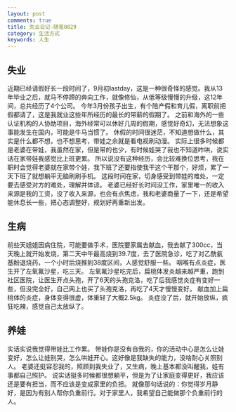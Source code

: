 ```yaml
---
layout: post
comments: true
title: 失业日记-随笔0829
category: 生活方式
keywords: 人生
---
```


## 失业
近期已经请假好长一段时间了，9月初lastday，这是一种很奇怪的感觉。我从13年毕业之后，就马不停蹄的奔向工作，就像修仙，从低等级慢慢的升级，这12年间，总共经历了4个公司。
今年3月份孩子出生，有个陪产假和育儿假，离职前把假都请了，这是我就业这些年所经历的最长的带薪的假期了。
之前和海外的一些认证机构的人协助项目，海外经常可以休好几周的假期，感觉好奇幻，无法想象这事能发生在国内，可能是牛马当惯了。
休假的时间很迷茫，不知道想做什么，其实是什么都不想，也不想思考，带娃之余就是看电视刷动漫。
实际上很多时候都是老婆在带娃，我虽然在家，但是带的也少，有时候娃哭了我也不知道咋哄，说实话在家带娃我感觉比上班更累。
所以说没有这种经历，会比较难换位思考，我在职时会觉得老婆就在家带个娃，我下班了还要指使我干这个干那个，好烦，累了一天下班了就想躺平无脑刷刷手机。
这段时间在家，切身感受到带娃的难处，一定要去感受对方的难处，理解并体谅。
老婆已经好长时间没工作，家里唯一的收入来源是我的工资，没了收入来源，也会有点焦虑，我和老婆商量了一下，还是希望能休息长一些，把心态调整好，规划好再重新出发。

## 生病
前些天姐姐因病住院，可能要做手术，医院要家属去献血，我去献了300cc，当天晚上就开始发烧，第二天中午最高烧到39.7度，去了医院急诊，吃了对乙酰氨基酚退烧药，一个小时后烧推到38度区间，人感觉舒服一些。
咽喉有点炎症，医生开了左氧氟沙星，吃三天。
左氧氟沙星吃完后，扁桃体发炎越来越严重，跑到社区医院，让医生开点头孢，开了6天的头孢克洛，吃了后我感觉炎症有变好一些，但没完全好，自己网上也买了头孢克洛，再吃了4天才慢慢变好。
献血加上扁桃体的炎症，身体变得很虚，体重轻了大概2.5kg。
炎症没了后，就开始放纵，疯狂吃辣，感觉自己太放纵了。

## 养娃
实话实说我觉得带娃比工作累。
带娃你是没有自我的，你的活动中心是怎么让娃变好，怎么让娃别哭，怎么哄娃开心。这好像是我缺失的能力，没啥耐心关照别人。
老婆还挺容忍我的，照顾到我失业了，又生病，晚上基本都没叫醒我，娃有事都自己照护。
说实话挺多时候都很想躺平，但是为了让家庭变得更好，我应该还是要有担当，而不应该是变成家里的负担。
就像那句话说的：你觉得岁月静好，是因为有别人帮你负重前行。对于家里人，我希望自己能做那个负重前行的人。